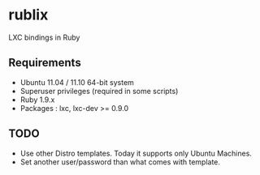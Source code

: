 rublix
======

LXC bindings in Ruby

## Requirements
- Ubuntu 11.04 / 11.10 64-bit system
- Superuser privileges (required in some scripts)
- Ruby 1.9.x
- Packages : lxc, lxc-dev >= 0.9.0


## TODO

* Use other Distro templates. Today it supports only Ubuntu Machines.
* Set another user/password than what comes with template.


